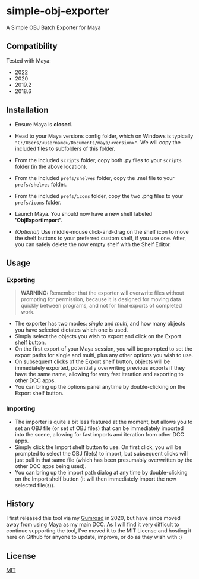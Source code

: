 # simple-obj-exporter
A Simple OBJ Batch Exporter for Maya

## Compatibility
Tested with Maya:	
- 2022
- 2020
- 2019.2
- 2018.6

## Installation
-	Ensure Maya is **closed**.

-	Head to your Maya versions config folder, which on Windows is typically `"C:/Users/<username>/Documents/maya/<version>"`. We will copy the included files to subfolders of this folder.

- 	From the included `scripts` folder, copy both .py files to your `scripts` folder (in the above location).

-	From the included `prefs/shelves` folder, copy the .mel file to your `prefs/shelves` folder.

-	From the included `prefs/icons` folder, copy the two .png files to your `prefs/icons` folder.

-	Launch Maya. You should now have a new shelf labeled **'ObjExportImport'**.


-	_(Optional)_ Use middle-mouse click-and-drag on the shelf icon to move the shelf buttons to your preferred custom shelf, if you use one. After, you can safely delete the now empty shelf with the Shelf Editor.

## Usage

### Exporting
> **WARNING:** Remember that the exporter will overwrite files without prompting for permission, because it is designed for moving data quickly between programs, and not for final exports of completed work.

-	The exporter has two modes: _single_ and _multi_, and how many objects you have selected dictates which one is used.
-	Simply select the objects you wish to export and click on the Export shelf button.
-	On the first export of your Maya session, you will be prompted to set the export paths for single and multi, plus any other options you wish to use.
-	On subsequent clicks of the Export shelf button, objects will be immediately exported, potentially overwriting previous exports if they have the same name, allowing for very fast iteration and exporting to other DCC apps.
-	You can bring up the options panel anytime by double-clicking on the Export shelf button.

### Importing
-	The importer is quite a bit less featured at the moment, but allows you to set an OBJ file (or set of OBJ files) that can be immediately imported into the scene, allowing for fast imports and iteration from other DCC apps.
-	Simply click the Import shelf button to use. On first click, you will be prompted to select the OBJ file(s) to import, but subsequent clicks will just pull in that same file (which has been presumably overwritten by the other DCC apps being used).
-	You can bring up the import path dialog at any time by double-clicking on the Import shelf button (it will then immediately import the new selected file(s)).


## History
I first released this tool via my [Gumroad](https://jamesfurler.gumroad.com/l/Zvdg) in 2020, but have since moved away from using Maya as my main DCC. As I will find it very difficult to continue supporting the tool, I've moved it to the MIT License and hosting it here on Github for anyone to update, improve, or do as they wish with :)

## License
[MIT](https://github.com/furlerer/simple-obj-exporter/blob/main/LICENSE)
